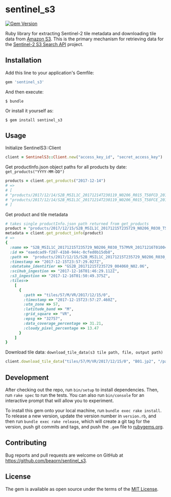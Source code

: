 # sentinel_s3

[![Gem Version](http://img.shields.io/gem/v/sentinel_s3.svg)][gem]

[gem]: https://rubygems.org/gems/sentinel_s3

Ruby library for extracting Sentinel-2 tile metadata and downloading tile data from [Amazon S3](https://aws.amazon.com/public-datasets/sentinel-2/).
This is the primary mechanism for retrieving data for the [Sentinel-2 S3 Search API](https://github.com/beaorn/s2) project.

## Installation

Add this line to your application's Gemfile:

```ruby
gem 'sentinel_s3'
```

And then execute:

    $ bundle

Or install it yourself as:

    $ gem install sentinel_s3

## Usage

Initialize SentinelS3::Client
```ruby
client = SentinelS3::Client.new("access_key_id", "secret_access_key")
```

Get productInfo.json object paths for all products by date: `get_products("YYYY-MM-DD")`
```ruby
products = client.get_products("2017-12-14")
# =>
# [
# "products/2017/12/14/S2B_MSIL1C_20171214T230119_N0206_R015_T58FCD_20171214T234716/productInfo.json",
# "products/2017/12/14/S2B_MSIL1C_20171214T230119_N0206_R015_T58FCE_20171214T234716/productInfo.json",
# ]
```

Get product and tile metadata
```ruby
# takes single productInfo.json path returned from get_products
product = "products/2017/12/15/S2B_MSIL1C_20171215T235729_N0206_R030_T57MVR_20171216T010047/productInfo.json"
metadata = client.get_product_info(product)
# =>
{
  :name => "S2B_MSIL1C_20171215T235729_N0206_R030_T57MVR_20171216T010047",
  :id => "eaedcad9-f287-41b8-944c-0cfed0b15db8",
  :path =>  "products/2017/12/15/S2B_MSIL1C_20171215T235729_N0206_R030_T57MVR_20171216T010047",
  :timestamp => "2017-12-15T23:57:29.027Z",
  :datatake_identifier => "GS2B_20171215T235729_004060_N02.06",
  :scihub_ingestion => "2017-12-16T01:46:29.112Z",
  :s3_ingestion => "2017-12-16T01:50:49.375Z",
  :tiles=>
    [
      {
        :path => "tiles/57/M/VR/2017/12/15/0",
        :timestamp => "2017-12-15T23:57:27.460Z",
        :utm_zone => 57,
        :latitude_band => "M",
        :grid_square => "VR",
        :epsg => "32757",
        :data_coverage_percentage => 31.21,
        :cloudy_pixel_percentage => 13.47
      }
    ]
}
```

Download tile data: `download_tile_data(s3 tile path, file, output path)`
```ruby
client.download_tile_data("tiles/57/M/VR/2017/12/15/0", "B01.jp2", "/path/that/exists")
```

## Development

After checking out the repo, run `bin/setup` to install dependencies. Then, run `rake spec` to run the tests. You can also run `bin/console` for an interactive prompt that will allow you to experiment.

To install this gem onto your local machine, run `bundle exec rake install`. To release a new version, update the version number in `version.rb`, and then run `bundle exec rake release`, which will create a git tag for the version, push git commits and tags, and push the `.gem` file to [rubygems.org](https://rubygems.org).

## Contributing

Bug reports and pull requests are welcome on GitHub at https://github.com/beaorn/sentinel_s3.

## License

The gem is available as open source under the terms of the [MIT License](https://opensource.org/licenses/MIT).
